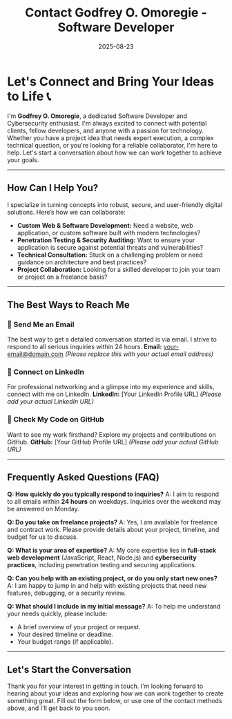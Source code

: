 ﻿---
title: "Contact Godfrey O. Omoregie - Software Developer"
description: "Get in touch with Godfrey O. Omoregie for web development, penetration testing, and software consulting. Let's discuss your project, collaboration, or technical challenges."
date: 2025-08-23
draft: false
imageBig: "/images/contact_us_image.webp"
imageAlt: "Contact Godfrey O. Omoregie for software development and cybersecurity services"
avatar: "/images/author.webp"
type: "contact"
layout: "single"
---

# Let's Connect and Bring Your Ideas to Life 📞

I'm **Godfrey O. Omoregie**, a dedicated Software Developer and Cybersecurity enthusiast. I'm always excited to connect with potential clients, fellow developers, and anyone with a passion for technology. Whether you have a project idea that needs expert execution, a complex technical question, or you're looking for a reliable collaborator, I'm here to help. Let's start a conversation about how we can work together to achieve your goals.

---

## How Can I Help You?

I specialize in turning concepts into robust, secure, and user-friendly digital solutions. Here’s how we can collaborate:

*   **Custom Web & Software Development:** Need a website, web application, or custom software built with modern technologies?
*   **Penetration Testing & Security Auditing:** Want to ensure your application is secure against potential threats and vulnerabilities?
*   **Technical Consultation:** Stuck on a challenging problem or need guidance on architecture and best practices?
*   **Project Collaboration:** Looking for a skilled developer to join your team or project on a freelance basis?

---

## The Best Ways to Reach Me

### 📧 Send Me an Email
The best way to get a detailed conversation started is via email. I strive to respond to all serious inquiries within 24 hours.
**Email:** [your-email@domain.com](mailto:your-email@domain.com) *(Please replace this with your actual email address)*

### 💼 Connect on LinkedIn
For professional networking and a glimpse into my experience and skills, connect with me on LinkedIn.
**LinkedIn:** [Your LinkedIn Profile URL] *(Please add your actual LinkedIn URL)*

### 🐙 Check My Code on GitHub
Want to see my work firsthand? Explore my projects and contributions on GitHub.
**GitHub:** [Your GitHub Profile URL] *(Please add your actual GitHub URL)*

---

## Frequently Asked Questions (FAQ)

**Q: How quickly do you typically respond to inquiries?**
A: I aim to respond to all emails within **24 hours** on weekdays. Inquiries over the weekend may be answered on Monday.

**Q: Do you take on freelance projects?**
A: Yes, I am available for freelance and contract work. Please provide details about your project, timeline, and budget for us to discuss.

**Q: What is your area of expertise?**
A: My core expertise lies in **full-stack web development** (JavaScript, React, Node.js) and **cybersecurity practices**, including penetration testing and securing applications.

**Q: Can you help with an existing project, or do you only start new ones?**
A: I am happy to jump in and help with existing projects that need new features, debugging, or a security review.

**Q: What should I include in my initial message?**
A: To help me understand your needs quickly, please include:
*   A brief overview of your project or request.
*   Your desired timeline or deadline.
*   Your budget range (if applicable).

---

## Let's Start the Conversation

Thank you for your interest in getting in touch. I'm looking forward to hearing about your ideas and exploring how we can work together to create something great. Fill out the form below, or use one of the contact methods above, and I'll get back to you soon.

